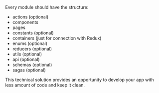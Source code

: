 Every module should have the structure:
- actions (optional)
- components
- pages
- constants (optional)
- containers (just for connection with Redux)
- enums (optional)
- reducers (optional)
- utils (optional)
- api (optional)
- schemas (optional)
- sagas (optional)

This technical solution provides an opportunity to develop your app
with less amount of code and keep it clean.
